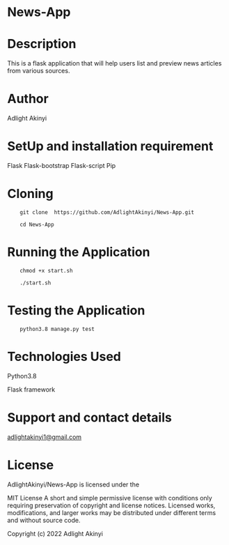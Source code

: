 # News-App

# Description
This is a flask application that will help users list and preview news articles from various sources.

# Author

Adlight Akinyi

# SetUp  and installation requirement
 Flask
 Flask-bootstrap
 Flask-script
Pip

# Cloning


        git clone  https://github.com/AdlightAkinyi/News-App.git

        cd News-App

# Running the Application


        chmod +x start.sh

        ./start.sh

# Testing the Application


        python3.8 manage.py test

# Technologies Used
 Python3.8

 Flask framework
# Support and contact details

 adlightakinyi1@gmail.com

# License

AdlightAkinyi/News-App is licensed under the

MIT License
A short and simple permissive license with conditions only requiring preservation of copyright and license notices. Licensed works, modifications, and larger works may be distributed under different terms and without source code.

Copyright (c) 2022 Adlight  Akinyi
